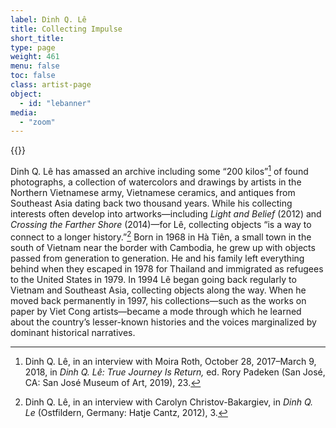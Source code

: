 ```yaml
---
label: Dinh Q. Lê
title: Collecting Impulse
short_title:
type: page
weight: 461
menu: false
toc: false
class: artist-page
object:
  - id: "lebanner"
media:
  - "zoom"
---
```

{{<q-figure id="lebanner">}}

Dinh Q. Lê has amassed an archive including some “200 kilos”[^1] of found photographs, a collection of watercolors and drawings by artists in the Northern Vietnamese army, Vietnamese ceramics, and antiques from Southeast Asia dating back two thousand years. While his collecting interests often develop into artworks—including *Light and Belief* (2012) and *Crossing the Farther Shore* (2014)—for Lê, collecting objects “is a way to connect to a longer history.”[^2] Born in 1968 in Hà Tiên, a small town in the south of Vietnam near the border with Cambodia, he grew up with objects passed from generation to generation. He and his family left everything behind when they escaped in 1978 for Thailand and immigrated as refugees to the United States in 1979. In 1994 Lê began going back regularly to Vietnam and Southeast Asia, collecting objects along the way. When he moved back permanently in 1997, his collections—such as the works on paper by Viet Cong artists—became a mode through which he learned about the country’s lesser-known histories and the voices marginalized by dominant historical narratives.

[^1]: Dinh Q. Lê, in an interview with Moira Roth, October 28, 2017–March 9, 2018, in *Dinh Q. Lê: True Journey Is Return,* ed. Rory Padeken (San José, CA: San José Museum of Art, 2019), 23.

[^2]: Dinh Q. Lê, in an interview with Carolyn Christov-Bakargiev, in *Dinh Q. Le* (Ostfildern, Germany: Hatje Cantz, 2012), 3.
